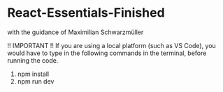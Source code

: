 # React-Essentials-Finished
with the guidance of Maximilian Schwarzmüller 

!! IMPORTANT !!
If you are using a local platform (such as VS Code), you would have to type in the following commands in the terminal, before running the code.

1) npm install
2) npm run dev


